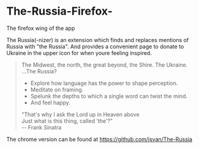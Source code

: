 # The-Russia-Firefox-
The firefox wing of the app

The Russia(-nizer) is an extension which finds and replaces mentions of Russia with "the Russia". And provides a convenient page to donate to Ukraine in the upper icon for when youre feeling inspired. 


>The Midwest, the north, the great beyond, the Shire. The Ukraine. ...The Russia?
>* Explore how language has the power to shape perception. 
>* Meditate on framing. 
>* Spelunk the depths to which a single word can twist the mind. 
>* And feel happy.
>  
>  
>"That's why I ask the Lord up in Heaven above  
>Just what is this thing, called 'the'?"  
>-- Frank Sinatra

The chrome version can be found at https://github.com/jsvan/The-Russia
